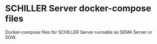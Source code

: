 # SCHILLER Server docker-compose files

Docker-compose files for SCHILLER Server runnable as SEMA Server or SGW.

